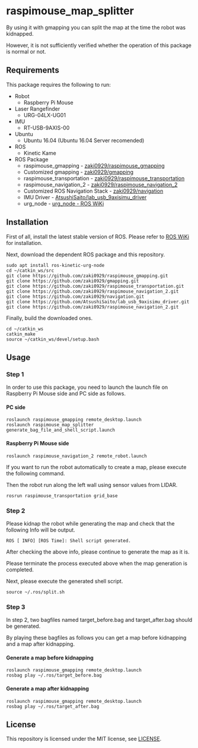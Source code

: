 # raspimouse_map_splitter
By using it with gmapping you can split the map at the time the robot was kidnapped.

However, it is not sufficiently verified whether the operation of this package is normal or not.

## Requirements

This package requires the following to run:
* Robot
  * Raspberry Pi Mouse
* Laser Rangefinder
  * URG-04LX-UG01
* IMU
  * RT-USB-9AXIS-00
* Ubuntu
  * Ubuntu 16.04 (Ubuntu 16.04 Server recomended)
* ROS
  * Kinetic Kame
* ROS Package
  * raspimouse_gmapping - [zaki0929/raspimouse_gmapping](https://github.com/zaki0929/raspimouse_gmapping)
  * Customized gmapping - [zaki0929/gmapping](https://github.com/zaki0929/gmapping)
  * raspimouse_transportation - [zaki0929/raspimouse_transportation](https://github.com/zaki0929/raspimouse_transportation)
  * raspimouse_navigation_2 - [zaki0929/raspimouse_navigation_2](https://github.com/zaki0929/raspimouse_navigation_2)
  * Customized ROS Navigation Stack - [zaki0929/navigation](https://github.com/zaki0929/navigation)
  * IMU Driver - [AtsushiSaito/lab_usb_9axisimu_driver](https://github.com/AtsushiSaito/lab_usb_9axisimu_driver)
  * urg_node - [urg_node - ROS WiKi](http://wiki.ros.org/urg_node)

## Installation

First of all, install the latest stable version of ROS.
Please refer to [ROS WiKi](http://wiki.ros.org/kinetic/Installation) for installation.

Next, download the dependent ROS package and this repository.

```
sudo apt install ros-kinetic-urg-node
cd ~/catkin_ws/src
git clone https://github.com/zaki0929/raspimouse_gmapping.git
git clone https://github.com/zaki0929/gmapping.git
git clone https://github.com/zaki0929/raspimouse_transportation.git
git clone https://github.com/zaki0929/raspimouse_navigation_2.git
git clone https://github.com/zaki0929/navigation.git
git clone https://github.com/AtsushiSaito/lab_usb_9axisimu_driver.git
git clone https://github.com/zaki0929/raspimouse_navigation_2.git
```

Finally, build the downloaded ones.

```
cd ~/catkin_ws
catkin_make
source ~/catkin_ws/devel/setup.bash
```````
## Usage

### Step 1

In order to use this package, you need to launch the launch file on Raspberry Pi Mouse side and PC side as follows.

#### PC side

```
roslaunch raspimouse_gmapping remote_desktop.launch
roslaunch raspimouse_map_splitter generate_bag_file_and_shell_script.launch
```

#### Raspberry Pi Mouse side

```
roslaunch raspimouse_navigation_2 remote_robot.launch
```

If you want to run the robot automatically to create a map, please execute the following command.

Then the robot run along the left wall using sensor values from LIDAR.

```
rosrun raspimouse_transportation grid_base
```

### Step 2

Please kidnap the robot while generating the map and check that the following Info will be output.

```
ROS [ INFO] [ROS Time]: Shell script generated.
```
After checking the above info, please continue to generate the map as it is.

Please terminate the process executed above when the map generation is completed.

Next, please execute the generated shell script.

```
source ~/.ros/split.sh
```

### Step 3

In step 2, two bagfiles named target_before.bag and target_after.bag should be generated.

By playing these bagfiles as follows you can get a map before kidnapping and a map after kidnapping.

#### Generate a map before kidnapping

```
roslaunch raspimouse_gmapping remote_desktop.launch
rosbag play ~/.ros/target_before.bag
```

#### Generate a map after kidnapping

```
roslaunch raspimouse_gmapping remote_desktop.launch
rosbag play ~/.ros/target_after.bag
```

## License
This repository is licensed under the MIT license, see [LICENSE](./LICENSE).
